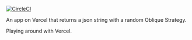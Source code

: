 [![CircleCI](https://dl.circleci.com/status-badge/img/gh/andrewtryder/oblique-vercel/tree/master.svg?style=svg)](https://dl.circleci.com/status-badge/redirect/gh/andrewtryder/oblique-vercel/tree/master)

An app on Vercel that returns a json string with a random Oblique Strategy.

Playing around with Vercel.

